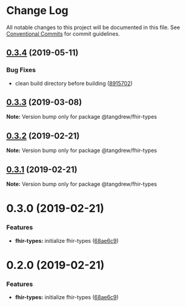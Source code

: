 # Change Log

All notable changes to this project will be documented in this file.
See [Conventional Commits](https://conventionalcommits.org) for commit guidelines.

## [0.3.4](https://github.com/tangdrew/fhir-ts/compare/@tangdrew/fhir-types@0.3.3...@tangdrew/fhir-types@0.3.4) (2019-05-11)


### Bug Fixes

* clean build directory before building ([8915702](https://github.com/tangdrew/fhir-ts/commit/8915702))





## [0.3.3](https://github.com/tangdrew/fhir-ts/compare/@tangdrew/fhir-types@0.3.2...@tangdrew/fhir-types@0.3.3) (2019-03-08)

**Note:** Version bump only for package @tangdrew/fhir-types





## [0.3.2](https://github.com/tangdrew/fhir-ts/compare/@tangdrew/fhir-types@0.3.1...@tangdrew/fhir-types@0.3.2) (2019-02-21)

**Note:** Version bump only for package @tangdrew/fhir-types





## [0.3.1](https://github.com/tangdrew/fhir-ts/compare/@tangdrew/fhir-types@0.3.0...@tangdrew/fhir-types@0.3.1) (2019-02-21)

**Note:** Version bump only for package @tangdrew/fhir-types





# 0.3.0 (2019-02-21)


### Features

* **fhir-types:** initialize fhir-types ([68ae6c9](https://github.com/tangdrew/fhir-ts/commit/68ae6c9))





# 0.2.0 (2019-02-21)


### Features

* **fhir-types:** initialize fhir-types ([68ae6c9](https://github.com/tangdrew/fhir-ts/commit/68ae6c9))

